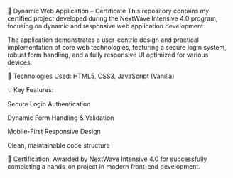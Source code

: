 🚀 Dynamic Web Application – Certificate 
This repository contains my certified project developed during the NextWave Intensive 4.0 program, focusing on dynamic and responsive web application development.

The application demonstrates a user-centric design and practical implementation of core web technologies, featuring a secure login system, robust form handling, and a fully responsive UI optimized for various devices.

🔧 Technologies Used:
HTML5, CSS3, JavaScript (Vanilla)

💡 Key Features:

Secure Login Authentication

Dynamic Form Handling & Validation

Mobile-First Responsive Design

Clean, maintainable code structure

📜 Certification: Awarded by NextWave Intensive 4.0 for successfully completing a hands-on project in modern front-end development.
